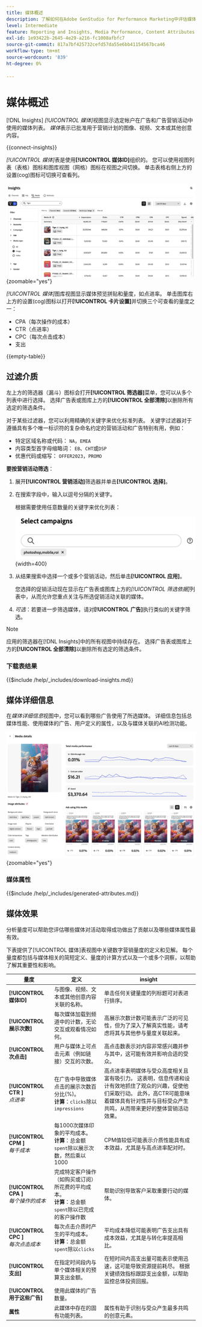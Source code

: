 ```yaml
---
title: 媒体概述
description: 了解如何在Adobe GenStudio for Performance Marketing中评估媒体效果。
level: Intermediate
feature: Reporting and Insights, Media Performance, Content Attributes
exl-id: 1e93422b-2645-4e29-a216-fc1008afbfc7
source-git-commit: 817a7bf425732cefd57da55e6bb41154567bca46
workflow-type: tm+mt
source-wordcount: '839'
ht-degree: 0%

---
```


# 媒体概述

[!DNL Insights] _[!UICONTROL 媒体]_&#x200B;视图显示选定帐户在广告和广告营销活动中使用的媒体列表。 _媒体_&#x200B;表示已批准用于营销计划的图像、视频、文本或其他创意内容。

{{connect-insights}}

_[!UICONTROL 媒体]_&#x200B;表是使用&#x200B;**[!UICONTROL 媒体ID]**&#x200B;组织的。 您可以使用视图列表（表格）图标和图库视图（网格）图标在视图之间切换。 单击表格右侧上方的设置(cog)图标可切换可查看列。

![媒体筛选器和表](/help/assets/insights-media-filter.png){zoomable="yes"}

_[!UICONTROL 媒体]_&#x200B;图库视图显示媒体预览拼贴和量度，如点进率。 单击图库右上方的设置(cog)图标以打开&#x200B;**[!UICONTROL 卡片设置]**&#x200B;并切换三个可查看的量度之一：

- CPA（每次操作的成本）
- CTR（点进率）
- CPC（每次点击成本）
- 支出

{{empty-table}}

## 过滤介质

左上方的筛选器（漏斗）图标会打开&#x200B;**[!UICONTROL 筛选器]**&#x200B;菜单，您可以从多个列表中进行选择。 选择广告表或图库上方的&#x200B;**[!UICONTROL 全部清除]**&#x200B;以删除所有选定的筛选条件。

对于某些过滤器，您可以利用精确的关键字来优化标准列表。 关键字过滤器对于遵循具有多个唯一标识符的复杂命名约定的营销活动和广告特别有用，例如：

- 特定区域名称或代码： `NA`，`EMEA`
- 内容类型首字母缩略词： `EB`、`CHT`或`DSP`
- 优惠代码或缩写： `OFFER2023`，`PROMO`

**要按营销活动筛选**：

1. 展开&#x200B;**[!UICONTROL 营销活动]**&#x200B;筛选器并单击&#x200B;**[!UICONTROL 选择]**。
1. 在搜索字段中，输入以逗号分隔的关键字。

   根据需要使用任意数量的关键字来优化列表：

   ![选择营销活动](/help/assets/insights-select-campaign.png){width=400}

1. 从结果搜索中选择一个或多个营销活动，然后单击&#x200B;**[!UICONTROL 应用]**。

   您选择的促销活动现在显示在广告表或图库上方的&#x200B;_[!UICONTROL 筛选依据]_&#x200B;列表中，从而允许您重点关注与所选促销活动关联的媒体。

1. _可选_：若要进一步筛选媒体，请对&#x200B;**[!UICONTROL 广告]**&#x200B;执行类似的关键字筛选。

>[!NOTE]
>
>应用的筛选器在[!DNL Insights]中的所有视图中持续存在。 选择广告表或图库上方的&#x200B;**[!UICONTROL 全部清除]**&#x200B;以删除所有选定的筛选条件。

### 下载表结果

{{$include /help/_includes/download-insights.md}}

## 媒体详细信息

在&#x200B;_媒体详细信息_&#x200B;视图中，您可以看到哪些广告使用了所选媒体。 详细信息包括总媒体性能、使用媒体的广告、用户定义的属性，以及与媒体关联的AI检测功能。

![媒体详细信息](/help/assets/insights-media-details.png){zoomable="yes"}

### 媒体属性

{{$include /help/_includes/generated-attributes.md}}

## 媒体效果

分析量度可以帮助您评估哪些媒体对活动取得成功做出了贡献以及哪些媒体属性最有效。

下表提供了[!UICONTROL 媒体]表视图中关键数字营销量度的定义和见解。 每个量度都包括与媒体相关的简短定义、量度的计算方式以及一个或多个洞察，以帮助了解其重要性和影响。

| 量度 | 定义 | insight |
| ---------------------- | ----------------------------- | -------------------------------- |
| **[!UICONTROL 媒体ID]** | 与图像、视频、文本或其他创意内容关联的名称。 | 单击任何关键量度的列标题可对表进行排序。 |
| **[!UICONTROL 展示次数]** | 每次媒体加载到频道中的计数，无论交互或观看情况如何。 | 高展示次数计数可能表示广泛的可见性，但为了深入了解真实性能，请考虑将其与其他参与量度关联起来。 |
| **[!UICONTROL 次点击]** | 用户与媒体上可点击元素（例如链接）交互的次数。 | 高点击数表示对内容非常感兴趣并参与其中，这可能有效并影响合适的受众。 |
| **[!UICONTROL CTR &#x200B;]**<br>_点进率_ | 在广告中导致媒体点击的展示次数百分比(%)。<br>**计算**：`clicks`除以`impressions` | 高点进率表明媒体与受众高度相关且富有吸引力。 这表明，信息传递和设计有效地抓住了观众的兴趣，促使他们采取行动。 此外，高CTR可能意味着媒体具有针对性并与目标受众产生共鸣，从而带来更好的整体营销活动效果。 |
| **[!UICONTROL CPM &#x200B;]**<br>_每千成本_ | 每1000次媒体印象的平均成本。<br>**计算**：总金额`spent`除以展示次数，然后乘以1000 | CPM值较低可能表示介质性能具有成本效益，尤其是与高点进率配对时。 |
| **[!UICONTROL CPA &#x200B;]**<br>_每个操作的成本_ | 完成特定客户操作（如购买或订阅）所花费的平均成本。<br>**计算**：总金额`spent`除以已完成的客户操作数 | 帮助识别导致客户采取重要行动的媒体。 |
| **[!UICONTROL CPC &#x200B;]**<br>_每次点击成本_ | 每次点击介质时产生的平均成本。<br>**计算**：总金额`spent`除以`clicks` | 平均成本降低可能表明广告支出具有成本效益，尤其是与转化率提高相比。 |
| **[!UICONTROL 支出]** | 在指定时间段内与单个媒体相关的预算支出金额。 | 在短时间内高支出量可能表示使用迅速，这可能导致资源提前耗尽。 根据关键绩效指标跟踪支出金额，以帮助监控总体投资回报。 |
| **[!UICONTROL 用于这些广告]** | 使用此媒体的广告数量。 | |
| **属性** | 此媒体中存在的固有功能列表。 | 属性有助于识别与受众产生最多共鸣的创意元素。 |
